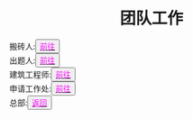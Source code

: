 <html>
	<head>
		<title>tuanduigonzuo</title>
		<style type="text/css">
		<!--
			.purple{color:#FF00FF}
		-->
      		</style>
	</head>
	<body>
		<h1><center>团队工作</center></h1>
		<div>搬砖人:<button title="hello"><a href="https://zhouningyuan1234.github.io/yyy-Brick-driver/"><span class="purple">前往</span></a></button></div>
		<div>出题人:<button title="hello"><a href="https://zhouningyuan1234.github.io/yyy-Topic-maker/"><span class="purple">前往</span></a></button></div>
		<div>建筑工程师:<button title="hello"><a href="https://zhouningyuan1234.github.io/yyy-Construction-work/"><span class="purple">前往</span></a></button></div>
		<div>申请工作处:<button title="hello"><a href="https://www.luogu.org/discuss/show/147002"><span class="purple">前往</span></a></button></div>
		<div>总部:<button title="back"><a href="https://zhouningyuan1234.github.io/yyy-Team-headquarters/"><span class="purple">返回</span></a></button></div>
	</body>
</html>
